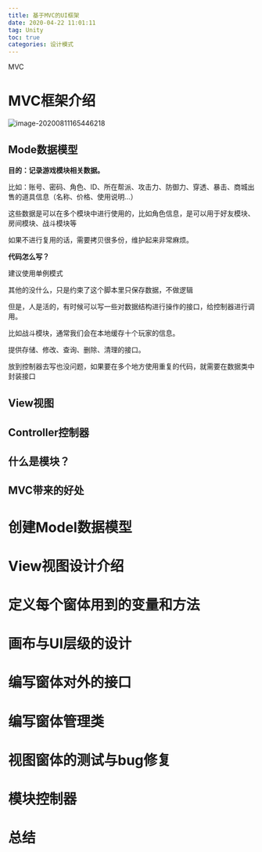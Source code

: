 ```yaml
---
title: 基于MVC的UI框架
date: 2020-04-22 11:01:11
tag: Unity
toc: true
categories: 设计模式
---
```


MVC

<!--more-->

# MVC框架介绍

![image-20200811165446218](image-20200811165446218.png)

## Mode数据模型

**目的：记录游戏模块相关数据。**

比如：账号、密码、角色、ID、所在帮派、攻击力、防御力、穿透、暴击、商城出售的道具信息（名称、价格、使用说明...）

这些数据是可以在多个模块中进行使用的，比如角色信息，是可以用于好友模块、房间模块、战斗模块等

如果不进行复用的话，需要拷贝很多份，维护起来非常麻烦。

**代码怎么写？**

建议使用单例模式

其他的没什么，只是约束了这个脚本里只保存数据，不做逻辑

但是，人是活的，有时候可以写一些对数据结构进行操作的接口，给控制器进行调用。

比如战斗模块，通常我们会在本地缓存十个玩家的信息。

提供存储、修改、查询、删除、清理的接口。

放到控制器去写也没问题，如果要在多个地方使用重复的代码，就需要在数据类中封装接口

## View视图



## Controller控制器



## 什么是模块？



## MVC带来的好处



# 创建Model数据模型



# View视图设计介绍



# 定义每个窗体用到的变量和方法



# 画布与UI层级的设计



# 编写窗体对外的接口



# 编写窗体管理类



# 视图窗体的测试与bug修复



# 模块控制器



# 总结



